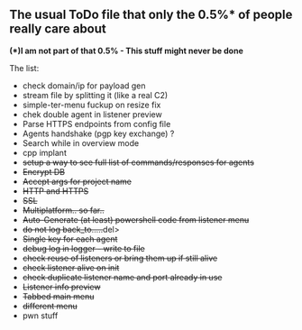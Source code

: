 ## The usual ToDo file that only the 0.5%* of people really care about
__(*)I am not part of that 0.5% - This stuff might never be done__

The list:
- check domain/ip for payload gen
- stream file by splitting it (like a real C2)
- simple-ter-menu fuckup on resize fix
- chek double agent in listener preview
- Parse HTTPS endpoints from config file
- Agents handshake (pgp key exchange) ?
- Search while in overview mode
- cpp implant
- <del>setup a way to see full list of commands/responses for agents</del>
- <del>Encrypt DB</del>
- <del>Accept args for project name</del>
- <del>HTTP and HTTPS</del>
- <del>SSL</del>
- <del>Multiplatform.. so far..</del>
- <del>Auto-Generate (at least) powershell code from listener menu</del>
- <del>do not log back_to.....</del>del>
- <del>Single key for each agent</del>
- <del>debug log in logger - write to file</del>
- <del>check reuse of listeners or bring them up if still alive</del>
- <del>check listener alive on init</del>
- <del>check duplicate listener name and port already in use</del>
- <del>Listener info preview</del>
- <del>Tabbed main menu</del>
- <del>different menu</del>
- pwn stuff